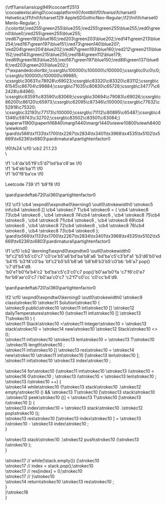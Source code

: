 {\rtf1\ansi\ansicpg949\cocoartf2513
\cocoatextscaling0\cocoaplatform0{\fonttbl\f0\fswiss\fcharset0 Helvetica;\f1\fnil\fcharset129 AppleSDGothicNeo-Regular;\f2\fnil\fcharset0 Menlo-Regular;
}
{\colortbl;\red255\green255\blue255;\red255\green255\blue255;\red0\green0\blue0;\red255\green255\blue255;
\red67\green192\blue160;\red203\green203\blue202;\red141\green213\blue254;\red167\green197\blue151;\red73\green140\blue207;
\red204\green204\blue202;\red67\green193\blue160;\red212\green213\blue152;\red143\green215\blue255;\red184\green112\blue179;
\red69\green183\blue255;\red167\green197\blue150;\red88\green137\blue66;\red203\green203\blue202;}
{\*\expandedcolortbl;;\cssrgb\c100000\c100000\c100000;\cssrgb\c0\c0\c0;\cssrgb\c100000\c100000\c99985;
\cssrgb\c30631\c78928\c69023;\cssrgb\c83320\c83320\c83112;\cssrgb\c61545\c86704\c99884;\cssrgb\c71035\c80830\c65726;\cssrgb\c34777\c62428\c84960;
\cssrgb\c83591\c83590\c83069;\cssrgb\c30694\c79083\c69026;\cssrgb\c86200\c86120\c65973;\cssrgb\c62095\c87346\c100000;\cssrgb\c77632\c52918\c75320;
\cssrgb\c32193\c77173\c100000;\cssrgb\c71112\c80895\c65487;\cssrgb\c41346\c59743\c32702;\cssrgb\c83502\c83501\c83084;}
\paperw11900\paperh16840\margl1440\margr1440\vieww10800\viewh8400\viewkind0
\pard\tx566\tx1133\tx1700\tx2267\tx2834\tx3401\tx3968\tx4535\tx5102\tx5669\tx6236\tx6803\pardirnatural\partightenfactor0

\f0\fs24 \cf0 \cb2 21.1.23\
\

\f1 \'c4\'da\'b5\'f9\'c5\'d7\'bd\'ba\'c6\'ae
\f0  
\f1 \'b4\'eb\'ba\'f1
\f0  
\f1 \'b0\'f8\'ba\'ce
\f0 \
\
Leetcode 739
\f1 \'b9\'f8
\f0 \
\
\pard\pardeftab720\sl360\partightenfactor0

\f2 \cf3 \cb4 \expnd0\expndtw0\kerning0
\outl0\strokewidth0 \strokec5 int\cb4 \strokec6 [] \cb4 \strokec7 T\cb4 \strokec6  = \{ \cb4 \strokec8 73\cb4 \strokec6 , \cb4 \strokec8 74\cb4 \strokec6 , \cb4 \strokec8 75\cb4 \strokec6 , \cb4 \strokec8 71\cb4 \strokec6 , \cb4 \strokec8 69\cb4 \strokec6 , \cb4 \strokec8 72\cb4 \strokec6 , \cb4 \strokec8 76\cb4 \strokec6 , \cb4 \strokec8 73\cb4 \strokec6  \};\
\pard\tx566\tx1133\tx1700\tx2267\tx2834\tx3401\tx3968\tx4535\tx5102\tx5669\tx6236\tx6803\pardirnatural\partightenfactor0

\f1 \cf0 \cb2 \kerning1\expnd0\expndtw0 \outl0\strokewidth0 \
\'bf\'c2\'b5\'b5\'c0\'c7 \'c0\'ce\'b5\'a6\'bd\'ba\'b8\'a6 \'bd\'ba\'c5\'c3\'bf\'a1 \'b3\'d6\'b0\'ed \'b4\'f5 \'b3\'f4\'c0\'ba \'bf\'c2\'b5\'b5\'b8\'a6 \'b8\'b8\'b3\'b5\'c0\'bb \'b6\'a7 pop() \'c7\'d1\'b4\'d9.\
\'b0\'e1\'b0\'fa\'b4\'c2 \'bd\'ba\'c5\'c3\'c0\'c7 pop()\'b0\'aa\'b0\'fa \'c7\'f6\'c0\'e7 for\'b9\'ae\'c0\'c7 i\'b0\'aa\'c0\'c7 \'c2\'f7\'c0\'cc \'c0\'cc\'b4\'d9.\
\
\pard\pardeftab720\sl360\partightenfactor0

\f2 \cf0 \expnd0\expndtw0\kerning0
\outl0\strokewidth0 \strokec9 class\strokec10  \strokec11 Solution\strokec10  \{\
    \strokec9 public\strokec10  \strokec11 int\strokec10 [] \strokec12 dailyTemperatures\strokec10 (\strokec11 int\strokec10 [] \strokec13 T\strokec10 ) \{\
        \strokec11 Stack\strokec10 <\strokec11 Integer\strokec10 > \strokec13 stack\strokec10  = \strokec14 new\strokec10  \strokec12 Stack\strokec10 <>();\
        \strokec11 int\strokec10  \strokec13 len\strokec10  = \strokec13 T\strokec10 .\strokec15 length\strokec10 ;\
        \strokec11 int\strokec10 [] \strokec13 res\strokec10  = \strokec14 new\strokec10  \strokec11 int\strokec10 [\strokec13 len\strokec10 ];\
        \strokec11 int\strokec10  \strokec13 index\strokec10 ;\
\
        \strokec14 for\strokec10  (\strokec11 int\strokec10  \strokec13 i\strokec10  = \strokec16 0\strokec10 ; \strokec13 i\strokec10  < \strokec13 len\strokec10 ; \strokec13 i\strokec10 ++) \{\
            \strokec14 while\strokec10  (!\strokec13 stack\strokec10 .\strokec12 empty\strokec10 () && \strokec13 T\strokec10 [\strokec13 stack\strokec10 .\strokec12 peek\strokec10 ()] < \strokec13 T\strokec10 [\strokec13 i\strokec10 ]) \{\
                \strokec13 index\strokec10  = \strokec13 stack\strokec10 .\strokec12 pop\strokec10 ();\
                \strokec13 res\strokec10 [\strokec13 index\strokec10 ] = \strokec13 i\strokec10  - \strokec13 index\strokec10 ;\
            \}\
\
            \strokec13 stack\strokec10 .\strokec12 push\strokec10 (\strokec13 i\strokec10 );\
        \}\
\
        \strokec17 // while(!stack.empty()) \{\strokec10 \
        \strokec17 // index = stack.pop();\strokec10 \
        \strokec17 // res[index] = 0;\strokec10 \
        \strokec17 // \}\strokec10 \
        \strokec14 return\strokec10  \strokec13 res\strokec10 ;\
    \}\
\}\strokec18 \
}